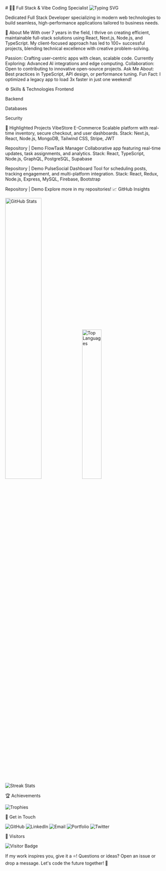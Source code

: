 <artifact identifier="standout-readme-v2" type="text/markdown" title="README.md">
# 👨‍💻 Full Stack & Vibe Coding Specialist

  <img src="https://readme-typing-svg.herokuapp.com?font=JetBrains+Mono&#x26;size=24&#x26;duration=3000&#x26;pause=1000&#x26;color=007EC6&#x26;center=true&#x26;vCenter=true&#x26;width=500&#x26;lines=React.js+%7C+Next.js+%7C+TypeScript;7%2B+Years+of+Full-Stack+Expertise;Delivering+Scalable+Web+Solutions;100%2B+Successful+Projects" alt="Typing SVG">


  Dedicated Full Stack Developer specializing in modern web technologies to build seamless, high-performance applications tailored to business needs.

🌟 About Me
With over 7 years in the field, I thrive on creating efficient, maintainable full-stack solutions using React, Next.js, Node.js, and TypeScript. My client-focused approach has led to 100+ successful projects, blending technical excellence with creative problem-solving.

Passion: Crafting user-centric apps with clean, scalable code.
Currently Exploring: Advanced AI integrations and edge computing.
Collaboration: Open to contributing to innovative open-source projects.
Ask Me About: Best practices in TypeScript, API design, or performance tuning.
Fun Fact: I optimized a legacy app to load 3x faster in just one weekend!

⚙️ Skills & Technologies
Frontend






Backend




Databases





Security




📂 Highlighted Projects
VibeStore E-Commerce
Scalable platform with real-time inventory, secure checkout, and user dashboards.
Stack: Next.js, React, Node.js, MongoDB, Tailwind CSS, Stripe, JWT

Repository | Demo
FlowTask Manager
Collaborative app featuring real-time updates, task assignments, and analytics.
Stack: React, TypeScript, Node.js, GraphQL, PostgreSQL, Supabase

Repository | Demo
PulseSocial Dashboard
Tool for scheduling posts, tracking engagement, and multi-platform integration.
Stack: React, Redux, Node.js, Express, MySQL, Firebase, Bootstrap

Repository | Demo
Explore more in my repositories!
📈 GitHub Insights

  <img src="https://github-readme-stats.vercel.app/api?username=yourusername&#x26;theme=dracula&#x26;hide_border=true&#x26;include_all_commits=true&#x26;count_private=true" alt="GitHub Stats" width="48%">
  <img src="https://github-readme-stats.vercel.app/api/top-langs/?username=yourusername&#x26;theme=dracula&#x26;hide_border=true&#x26;include_all_commits=true&#x26;count_private=true&#x26;layout=compact" alt="Top Languages" width="35%">


  <img src="https://github-readme-streak-stats.herokuapp.com/?user=yourusername&#x26;theme=dracula&#x26;hide_border=true" alt="Streak Stats">

🏆 Achievements

  <img src="https://github-profile-trophy.vercel.app/?username=yourusername&#x26;theme=dracula&#x26;no-frame=true&#x26;margin-w=15&#x26;margin-h=15" alt="Trophies">

🔗 Get in Touch

  <img src="https://img.shields.io/badge/GitHub-181717?style=for-the-badge&#x26;logo=github&#x26;logoColor=white" alt="GitHub">
  <img src="https://img.shields.io/badge/LinkedIn-0A66C2?style=for-the-badge&#x26;logo=linkedin&#x26;logoColor=white" alt="LinkedIn">
  <img src="https://img.shields.io/badge/Email-EA4335?style=for-the-badge&#x26;logo=gmail&#x26;logoColor=white" alt="Email">
  <img src="https://img.shields.io/badge/Portfolio-000000?style=for-the-badge&#x26;logo=vercel&#x26;logoColor=white" alt="Portfolio">
  <img src="https://img.shields.io/badge/Twitter-1DA1F2?style=for-the-badge&#x26;logo=x&#x26;logoColor=white" alt="Twitter">

👀 Visitors

  <img src="https://api.visitorbadge.io/api/visitors?path=yourusername%2Fyourusername&#x26;label=Visitors&#x26;countColor=%23263759" alt="Visitor Badge">


If my work inspires you, give it a ⭐! Questions or ideas? Open an issue or drop a message. Let's code the future together! 🚀
</artifact>

